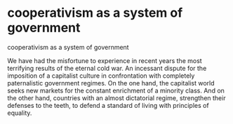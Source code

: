 # cooperativism as a system of government
 cooperativism as a system of government
 
We have had the misfortune to experience in recent years the most terrifying results of the eternal cold war. An incessant dispute for the imposition of a capitalist culture in confrontation with completely paternalistic government regimes. On the one hand, the capitalist world seeks new markets for the constant enrichment of a minority class. And on the other hand, countries with an almost dictatorial regime, strengthen their defenses to the teeth, to defend a standard of living with principles of equality.


